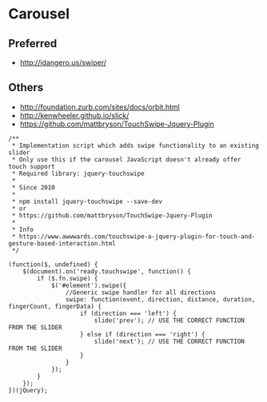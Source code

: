 # Carousel

## Preferred

* http://idangero.us/swiper/

## Others

* http://foundation.zurb.com/sites/docs/orbit.html
* http://kenwheeler.github.io/slick/
* https://github.com/mattbryson/TouchSwipe-Jquery-Plugin

````
/**
 * Implementation script which adds swipe functionality to an existing slider
 * Only use this if the carousel JavaScript doesn't already offer touch support
 * Required library: jquery-touchswipe
 *
 * Since 2010
 *
 * npm install jquery-touchswipe --save-dev
 * or
 * https://github.com/mattbryson/TouchSwipe-Jquery-Plugin
 *
 * Info
 * https://www.awwwards.com/touchswipe-a-jquery-plugin-for-touch-and-gesture-based-interaction.html
 */

(function($, undefined) {
    $(document).on('ready.touchswipe', function() {
        if ($.fn.swipe) {
            $('#element').swipe({
                //Generic swipe handler for all directions
                swipe: function(event, direction, distance, duration, fingerCount, fingerData) {
                    if (direction === 'left') {
                        slide('prev'); // USE THE CORRECT FUNCTION FROM THE SLIDER
                    } else if (direction === 'right') {
                        slide('next'); // USE THE CORRECT FUNCTION FROM THE SLIDER
                    }
                }
            });
        }
    });
})(jQuery);
````
